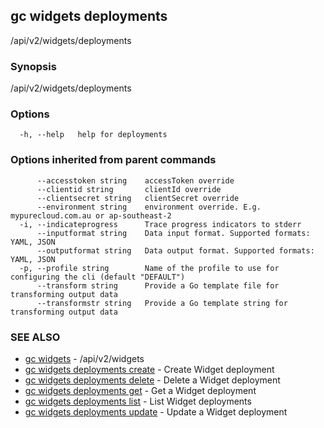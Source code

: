 ## gc widgets deployments

/api/v2/widgets/deployments

### Synopsis

/api/v2/widgets/deployments

### Options

```
  -h, --help   help for deployments
```

### Options inherited from parent commands

```
      --accesstoken string    accessToken override
      --clientid string       clientId override
      --clientsecret string   clientSecret override
      --environment string    environment override. E.g. mypurecloud.com.au or ap-southeast-2
  -i, --indicateprogress      Trace progress indicators to stderr
      --inputformat string    Data input format. Supported formats: YAML, JSON
      --outputformat string   Data output format. Supported formats: YAML, JSON
  -p, --profile string        Name of the profile to use for configuring the cli (default "DEFAULT")
      --transform string      Provide a Go template file for transforming output data
      --transformstr string   Provide a Go template string for transforming output data
```

### SEE ALSO

* [gc widgets](gc_widgets.html)	 - /api/v2/widgets
* [gc widgets deployments create](gc_widgets_deployments_create.html)	 - Create Widget deployment
* [gc widgets deployments delete](gc_widgets_deployments_delete.html)	 - Delete a Widget deployment
* [gc widgets deployments get](gc_widgets_deployments_get.html)	 - Get a Widget deployment
* [gc widgets deployments list](gc_widgets_deployments_list.html)	 - List Widget deployments
* [gc widgets deployments update](gc_widgets_deployments_update.html)	 - Update a Widget deployment


